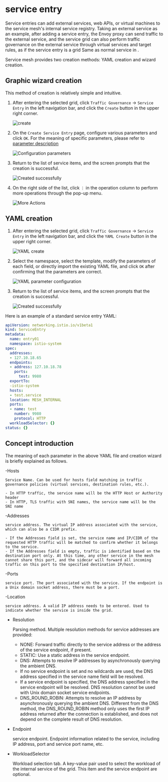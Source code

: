 # service entry

Service entries can add external services, web APIs, or virtual machines to the service mesh's internal service registry.
Taking an external service as an example, after adding a service entry, the Envoy proxy can send traffic to the external service, and the service grid can also perform traffic governance on the external service through virtual services and target rules, as if the service entry is a grid Same as normal service in .

Service mesh provides two creation methods: YAML creation and wizard creation.

## Graphic wizard creation

This method of creation is relatively simple and intuitive.

1. After entering the selected grid, click `Traffic Governance` -> `Service Entry` in the left navigation bar, and click the `Create` button in the upper right corner.

    ![create](../../images/entry01.png)

2. On the `Create Service Entry` page, configure various parameters and click `OK`. For the meaning of specific parameters, please refer to [parameter description](#parameters)

    ![Configuration parameters](../../images/entry02.png)

3. Return to the list of service items, and the screen prompts that the creation is successful.

    ![Created successfully](../../images/entry03.png)

5. On the right side of the list, click `⋮` in the operation column to perform more operations through the pop-up menu.

    ![More Actions](../../images/entry04.png)

## YAML creation

1. After entering the selected grid, click `Traffic Governance` -> `Service Entry` in the left navigation bar, and click the `YAML Create` button in the upper right corner.

    ![YAML create](../../images/entry05.png)

2. Select the namespace, select the template, modify the parameters of each field, or directly import the existing YAML file, and click `OK` after confirming that the parameters are correct.

    ![YAML parameter configuration](../../images/entry06.png)

3. Return to the list of service items, and the screen prompts that the creation is successful.

    ![Created successfully](../../images/entry07.png)

Here is an example of a standard service entry YAML:

```yaml
apiVersion: networking.istio.io/v1beta1
kind: ServiceEntry
metadata:
  name: entry01
  namespace: istio-system
spec:
  addresses:
  - 127.10.18.65
  endpoints:
  - address: 127.10.18.78
    ports:
      test: 9980
  exportTo:
  -istio-system
  hosts:
  - test.service
  location: MESH_INTERNAL
  ports:
  - name: test
    number: 9980
    protocol: HTTP
  workloadSelector: {}
status: {}
```

## Concept introduction

The meaning of each parameter in the above YAML file and creation wizard is briefly explained as follows.

-Hosts

    Service Name. Can be used for hosts field matching in traffic governance policies (virtual services, destination rules, etc.).

    - In HTTP traffic, the service name will be the HTTP Host or Authority header
    - In HTTP, TLS traffic with SNI names, the service name will be the SNI name

-Addresses

    service address. The virtual IP address associated with the service, which can also be a CIDR prefix.

    - If the Addresses field is set, the service name and IP/CIDR of the requested HTTP traffic will be matched to confirm whether it belongs to the service.
    - If the Addresses field is empty, traffic is identified based on the destination port only. At this time, any other service in the mesh cannot share this port, and the sidecar will forward all incoming traffic on this port to the specified destination IP/host.

-Ports
  
    service port. The port associated with the service. If the endpoint is a Unix domain socket address, there must be a port.

-Location
    
    service address. A valid IP address needs to be entered. Used to indicate whether the service is inside the grid.

- Resolution

    Parsing method. Multiple resolution methods for service addresses are provided:

    - NONE: Forward traffic directly to the service address or the address of the service endpoint, if present.
    - STATIC: Use a static address in the service endpoint.
    - DNS: Attempts to resolve IP addresses by asynchronously querying the ambient DNS.
    - If no service endpoint is set and no wildcards are used, the DNS address specified in the service name field will be resolved.
    - If a service endpoint is specified, the DNS address specified in the service endpoint will be resolved. DNS resolution cannot be used with Unix domain socket service endpoints.
    - DNS_ROUND_ROBIN: Attempts to resolve an IP address by asynchronously querying the ambient DNS. Different from the DNS method, the DNS_ROUND_ROBIN method only uses the first IP address returned after the connection is established, and does not depend on the complete result of DNS resolution.

- Endpoint

    service endpoint. Endpoint information related to the service, including IP address, port and service port name, etc.

- WorkloadSelector

    Workload selection tab. A key-value pair used to select the workload of the internal service of the grid. This item and the service endpoint are optional.

<!-- How to use these service entries after creation? -->